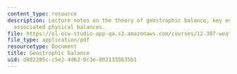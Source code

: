 ```yaml
---
content_type: resource
description: Lecture notes on the theory of geostrophic balance, key equations, and
  associated physical balances.
file: https://ol-ocw-studio-app-qa.s3.amazonaws.com/courses/12-307-weather-and-climate-laboratory-spring-2009/d802205cc5e24d630c3e8021335b35b1_gostrophic_blnce.pdf
file_type: application/pdf
resourcetype: Document
title: Geostrophic balance
uid: d802205c-c5e2-4d63-0c3e-8021335b35b1
---
```

